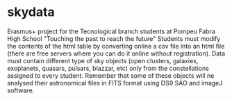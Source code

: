 # skydata
Erasmus+ project for the Tecnological branch students at Pompeu Fabra High School "Touching the past to reach the future"
Students must modify the contents of the html table by converting online a csv file into an html file (there are free servers where you can do it online without registration).
Data must contain different type of sky objects (open clusters, galaxies, exoplanets, quasars, pulsars, blazzar, etc) only from the constellations assigned to every student. Remember that some of these objects will ne analysed their astronomical files in FITS format using DS9 SAO and imageJ software. 
